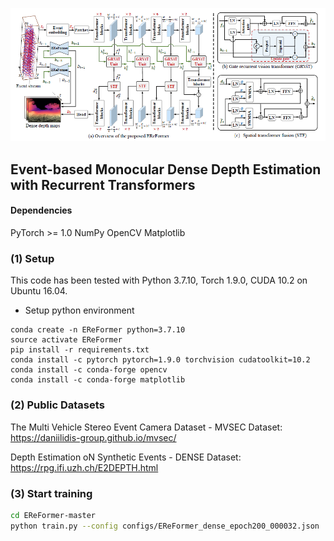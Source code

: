 ![avatar](framework.jpg)

## Event-based Monocular Dense Depth Estimation with Recurrent Transformers

#### Dependencies

PyTorch >= 1.0
NumPy
OpenCV
Matplotlib

### (1) Setup
This code has been tested with Python 3.7.10, Torch 1.9.0, CUDA 10.2 on Ubuntu 16.04.

- Setup python environment
```
conda create -n EReFormer python=3.7.10
source activate EReFormer 
pip install -r requirements.txt
conda install -c pytorch pytorch=1.9.0 torchvision cudatoolkit=10.2
conda install -c conda-forge opencv
conda install -c conda-forge matplotlib
```
### (2) Public Datasets

The Multi Vehicle Stereo Event Camera Dataset - MVSEC Dataset:
https://daniilidis-group.github.io/mvsec/

Depth Estimation oN Synthetic Events - DENSE Dataset: 
https://rpg.ifi.uzh.ch/E2DEPTH.html
  
### (3) Start training

```bash
cd EReFormer-master
python train.py --config configs/EReFormer_dense_epoch200_000032.json
```
